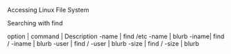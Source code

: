Accessing Linux File System

Searching with find 

option | command | Description
-name | find /etc -name | blurb
-iname| find / -iname | blurb
-user | find / -user | blurb
-size | find / -size | blurb
